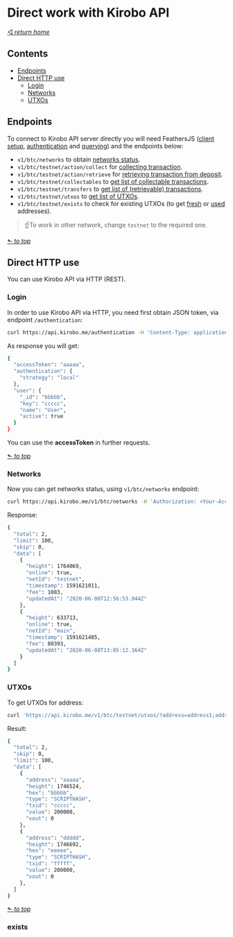 # Direct work with Kirobo API
[◅ _return home_](../README.md)

## Contents

- [Endpoints](#endpoints)
- [Direct HTTP use](#direct-http-use)
  - [Login](#login)
  - [Networks](#networks)
  - [UTXOs](#utxos)

## Endpoints

To connect to Kirobo API server directly you will need FeathersJS ([client setup](https://docs.feathersjs.com/api/client.html), [authentication](https://docs.feathersjs.com/api/authentication/) and [querying](https://docs.feathersjs.com/api/databases/querying.html)) and the endpoints below:

- ```v1/btc/networks``` to obtain [networks status](examples/examples.md#update-status).
- ```v1/btc/testnet/action/collect``` for [collecting transaction](examples/collect.md).
- ```v1/btc/testnet/action/retrieve``` for [retrieving transaction from deposit](examples/retrieve.md).
- ```v1/btc/testnet/collectables``` to [get list of collectable transactions](examples/examples.md#get-collectable-transactions).
- ```v1/btc/testnet/transfers``` to [get list of (retrievable) transactions](examples/examples.md#get-retrievable-transfers-by-owner-id).
- ```v1/btc/testnet/utxos``` to [get list of UTXOs](examples/utxos.md#get-utxos).
- ```v1/btc/testnet/exists``` to check for existing UTXOs (to get [fresh](examples/utxos.md#get-fresh-utxos) or [used](examples/utxos.md#get-used-utxos) addresses).

> ☝To work in other network, change ```testnet``` to the required one.

[⬑ _to top_](#direct-work-with-kirobo-api)

## Direct HTTP use

You can use Kirobo API via HTTP (REST).

### Login

In order to use Kirobo API via HTTP, you need first obtain JSON token, via endpoint ```/authentication```:

```bash
curl https://api.kirobo.me/authentication -H 'Content-Type: application/json' -d '{"key": <Your-Key>, "secret”:<Your-Secret>, "strategy": "local”} | jq
```

As response you will get:

```bash
{
  "accessToken": "aaaaa",
  "authentication": {
    "strategy": "local"
  },
  "user": {
    "_id": "bbbbb",
    "key": "ccccc",
    "name": "User",
    "active": true
  }
}
```

You can use the __accessToken__ in further requests.

[⬑ _to top_](#direct-work-with-kirobo-api)

### Networks

Now you can get networks status, using ```v1/btc/networks``` endpoint:

```bash
curl https://api.kirobo.me/v1/btc/networks -H 'Authorization: <Your-Access-Token>' | jq
```
Response:
```bash
{
  "total": 2,
  "limit": 100,
  "skip": 0,
  "data": [
    {
      "height": 1764069,
      "online": true,
      "netId": "testnet",
      "timestamp": 1591621011,
      "fee": 1083,
      "updatedAt": "2020-06-08T12:56:53.944Z"
    },
    {
      "height": 633713,
      "online": true,
      "netId": "main",
      "timestamp": 1591621485,
      "fee": 80393,
      "updatedAt": "2020-06-08T13:05:12.164Z"
    }
  ]
}
```

### UTXOs

To get UTXOs for address:

```bash
curl 'https://api.kirobo.me/v1/btc/testnet/utxos/?address=address1;address2' -H 'Authorization: <Your-Access-Token>' | jq
```

Result:

```bash
{
  "total": 2,
  "skip": 0,
  "limit": 100,
  "data": [
    {
      "address": "aaaaa",
      "height": 1746524,
      "hex": "bbbbb",
      "type": "SCRIPTHASH",
      "txid": "ccccc",
      "value": 200000,
      "vout": 0
    },
    {
      "address": "ddddd",
      "height": 1746692,
      "hex": "eeeee",
      "type": "SCRIPTHASH",
      "txid": "fffff",
      "value": 200000,
      "vout": 0
    },
  ]
}
```

[⬑ _to top_](#direct-work-with-kirobo-api)

### exists

```bash

```